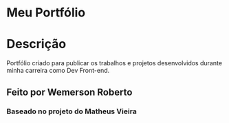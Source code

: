 # Meu Portfólio



# Descrição

Portfólio criado para publicar os trabalhos e projetos desenvolvidos durante minha carreira como Dev Front-end.

## Feito por Wemerson Roberto
### Baseado no projeto do Matheus Vieira
